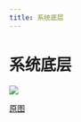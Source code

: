 ```yaml
---
title: 系统底层
---
```


# 系统底层
![](http://q0fn7wgae.bkt.clouddn.com/%E7%B3%BB%E7%BB%9F%E5%BA%95%E5%B1%82.png)

[原图](https://github.com/yuhongjing/img-folder/raw/master/img/blog2/mindmap/%E7%B3%BB%E7%BB%9F%E5%BA%95%E5%B1%82.png)